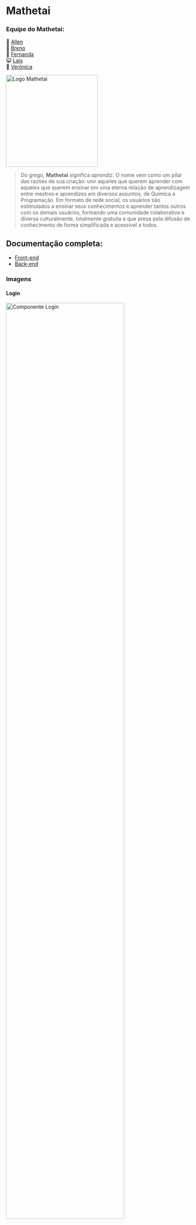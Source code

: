 # Mathetai
### Equipe do Mathetai:
🐼 [Allen]
<br>
🐯 [Breno]
<br>
🐶 [Fernanda]
<br>
😺 [Lais]
<br>
🦊 [Verônica]

[<img align = "center" alt = "Logo Mathetai" width = "250px" src = "https://i.imgur.com/jIRX2qx.png" />][site]

> Do grego, <strong>Mathetai</strong> significa <em>aprendiz</em>. O nome vem como um pilar das razões de sua criação: unir aqueles que querem aprender com aqueles que querem ensinar em uma eterna relação de aprendizagem entre mestres e aprendizes em diversos assuntos, de Química à Programação. Em formato de rede social, os usuários são estimulados a ensinar seus conhecimentos e aprender tantos outros com os demais usuários, formando uma comunidade colaborativa e diversa culturalmente, totalmente gratuita e que presa pela difusão de conhecimento de forma simplificada e acessível a todos.

## Documentação completa:
- [Front-end]
- [Back-end]


### Imagens
#### Login
<img align = "center" alt = "Componente Login" width="80%" src = "https://i.imgur.com/rvLojc0.jpg" />

## Tenha você também a experiência de ser um Mathetaiano!
<img align = "center" alt = "Componente Login" width="30%" src = "https://i.imgur.com/HDn3PFL.jpg" />



[back-end]: <https://github.com/vnalmenara/Projeto-Integrador-Rede-Social-Educacao/blob/main/documentacao/documentacao.md/>
[front-end]: <https://github.com/vnalmenara/Projeto-Integrador-Rede-Social-Educacao-Front-End/tree/main/documentation/>
[site]: <https://mathetai.herokuapp.com/>
[allen]: <https://github.com/AllenLVieira/>
[breno]: <https://github.com/BrenoNoccioli/>
[fernanda]: <https://github.com/fernandaferraz951/>
[lais]: <https://github.com/LaisLimaSantos/>
[verônica]: <https://github.com/vnalmenara/>
